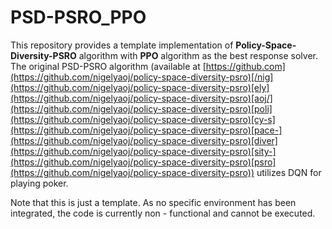 # PSD-PSRO_PPO
This repository provides a template implementation of **Policy-Space-Diversity-PSRO** algorithm with **PPO** algorithm as the best response solver. The original PSD-PSRO algorithm (available at [https://github.com](https://github.com/nigelyaoj/policy-space-diversity-psro)[/nig](https://github.com/nigelyaoj/policy-space-diversity-psro)[ely](https://github.com/nigelyaoj/policy-space-diversity-psro)[aoj/](https://github.com/nigelyaoj/policy-space-diversity-psro)[poli](https://github.com/nigelyaoj/policy-space-diversity-psro)[cy-s](https://github.com/nigelyaoj/policy-space-diversity-psro)[pace-](https://github.com/nigelyaoj/policy-space-diversity-psro)[diver](https://github.com/nigelyaoj/policy-space-diversity-psro)[sity-](https://github.com/nigelyaoj/policy-space-diversity-psro)[psro](https://github.com/nigelyaoj/policy-space-diversity-psro)) utilizes DQN for playing poker.

Note that this is just a template. As no specific environment has been integrated, the code is currently non - functional and cannot be executed.
